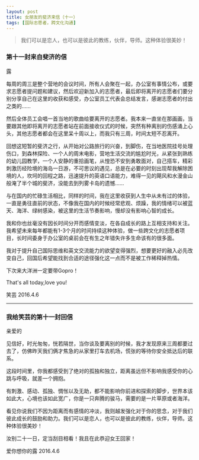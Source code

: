 ```yaml
---
layout: post
title: 女朋友的斐济来信（十一）
tags: [国际志愿者，跨文化沟通]
---
```


>我们可以是恋人，也可以是彼此的教练，伙伴，导师。这种体验很美妙！



### 第十一封来自斐济的信

露

每周的周三是整个营地的会议时间，所有人会聚在一起，办公室有事情公布，或要求志愿者提问题和建议，然后欢迎新加入的志愿者，最后即将离开的志愿者们要分别分享自己在这里的收获和感受，办公室员工代表会总结发言，感谢志愿者的付出之类的……

然后全体员工会唱一首当地的歌曲给要离开的志愿者。我本来一直坐在那画画，当要跟其他即将离开的志愿者站在前面接收仪式的时候，突然有种离别的伤感涌上心头，其他志愿者都会在这里呆十周以上，而我只有三周，时间太短不忍离开。

回想这短暂的斐济之行，从开始对公路旅行的兴奋，到脚伤，在当地医院挂号处理伤口，到森林探险、一个人的周末电影，营地生活交流的尴尬时光，从紧张到熟练的幼儿园教学，一个人安静的重拾画笔，从惶恐不安到勇敢面对，自己搭车，精彩刺激历经险境的海岛一日游，不可思议的遇见，总是在必要的时刻出现帮我解除困境的人，坎坷的回程之路，迅速提升的英语口语能力，难得一见的飓风和水漫金山般淹了半个城的斐济，没能去到列雾卡岛的遗憾……

与在国内的忙碌生活相比，同样的时间，我在这里收获到人生中从未有过的体验，一直是勇往直前的状态，不像我在国内的时候经常悲观、烦躁，我的情绪可以被蓝天、海洋、绿树感染，被这里的生活节奏影响，慢却没有影响心智的成长。

我和你也丝毫没有因长时间分开而感情变淡，在各自成长的路上互相支持和关注。我希望未来每年都能有1-3个月的时间持续这种体验，做一些跨文化的志愿者项目，长时间委身于办公室的桌前会在有生之年错失许多生命该有的很多面。

我对于提升自己国际思维和英文交流能力的欲望变得强烈，想要更好的融入必先改变自己，回国后希望能找到合适的途径强化这一点而不是被工作稀释掉热情。

下次来大洋洲一定要带Gopro！

That's all today,love you!


笑芸
2016.4.6

-----

### 我给笑芸的第十一封回信

亲爱的

见信好，时光匆匆，恍若隔世，当你谈及要离别的时候，我才发现原来三周都要过去了，仿佛昨天我们俩才焦急的从家里打车去机场，慌张的等待你安全抵达后的联系。

这段时间里，你我都感受到了绝对的孤独和独立，距离虽远但不影响我感受你的心跳与呼吸，就差一个拥抱。

有刺激、感动、孤独、惆怅以及无助，都不能影响你前进和探索的脚步，世界本该如此大，心境也该如此宽广，你是一只奔腾的骏马，需要的是一片草原或者海洋。

看见你说我们不因为距离而有感情的冲淡，我则越发强化对于你的思念，对于我们彼此成长的鼓励和助力。我们可以是恋人，也可以是彼此的教练，伙伴，导师。这种体验很美妙！

汝别二十一日，定当刮目相看！我且在此恭迎女王回家！


爱你想你的露
2016.4.6

